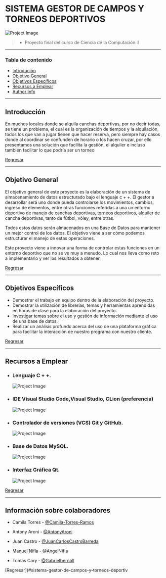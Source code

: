 # SISTEMA GESTOR DE CAMPOS Y TORNEOS DEPORTIVOS

![Project Image](project-image-url)

> - Proyecto final del curso de Ciencia de la Computación II

---

### Tabla de contenido

- [Introdución](#introducción)
- [Objetivo General](#objetivo-general)
- [Objetivos Específicos](#objetivos-específicos)
- [Recursos a Emplear](#recursos-a-emplear)
- [Author Info](#author-info)

---

## Introducción

En muchos locales donde se alquila canchas deportivas, por no decir todas, se tiene un problema, el cual es la organización de tiempos y la alquilación, todos los que van a jugar tienen que hacer reserva, pero siempre hay casos donde al coordinar se confunden de horario o los hacen cruzar, por ello presentamos una solución que facilita la gestión, el alquiler e incluso también facilitar lo que podría ser un torneo



[Regresar](#sistema-gestor-de-campos-y-torneos-deportivos)

---

## Objetivo General

El objetivo general de este proyecto es la elaboración de un sistema de almacenamiento de datos estructurado bajo el lenguaje c + +. El gestor a desarrollar será uno donde pueda controlarse los movimientos, cambios, ingreso de elementos, entre otras funciones referidas a una un entorno deportivo de manejo de canchas deportivas, torneos deportivos, alquiler de cancha deportivas, tanto de fútbol, vóley, entre otras.

Todos estos datos serán almacenados en una Base de Datos para mantener un mejor control de los datos. El objetivo viene a ser cómo podemos estructurar el manejo de estas operaciones.

Este proyecto viene a innovar una forma de controlar estas funciones en un entorno deportivo que no se ve muy a menudo. Lo cual nos lleva como reto a implementarlo y ver los resultados a obtener.

[Regresar](#sistema-gestor-de-campos-y-torneos-deportivos)

---

## Objetivos Específicos

- Demostrar el trabajo en equipo dentro de la elaboración del proyecto.
- Demostrar la utilización de librerías, temas y herramientas aprendidas en horas de clase para la elaboración del proyecto.
- Investigar temas sobre el uso y gestión de información mediante el uso de una base de datos.
- Realizar un análisis profundo acerca del uso de una plataforma gráfica para facilitar la interacción de nuestro programa con nuestro cliente.



[Regresar](#sistema-gestor-de-campos-y-torneos-deportivos)

---

## Recursos a Emplear

- ### Lenguaje C + +.
   ![Project Image](project-image-url)
- ### IDE Visual Studio Code,Visual Studio, CLion (preferencia)
	 ![Project Image](project-image-url)
- ### Controlador de versiones (VCS) Git y GitHub.
	 ![Project Image](project-image-url)
- ### Base de Datos MySQL.
	![Project Image](project-image-url)
- ### Interfaz Gráfica Qt.
	![Project Image](project-image-url)


[Regresar](#sistema-gestor-de-campos-y-torneos-deportivos)

---


## Información sobre colaboradores

- Camila Torres - [@Camila-Torres-Ramos](https://github.com/Camila-Torres-Ramos)

- Antony Aroni - [@AntonyAroni](https://github.com/AntonyAroni)

- Juan Castro - [@JuanCarlosCastroBarreda](https://github.com/JuanCarlosCastroBarreda)

- Manuel Nifla - [@AngelNifla](https://github.com/AngelNifla)

- Tomas Cary - [@Gabrielbernall](https://github.com/Gabrielbernall)


[Regresar](#sistema-gestor-de-campos-y-torneos-deportiv
